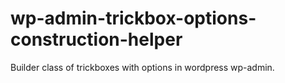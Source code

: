 # wp-admin-trickbox-options-construction-helper
Builder class of trickboxes with options in wordpress wp-admin.
